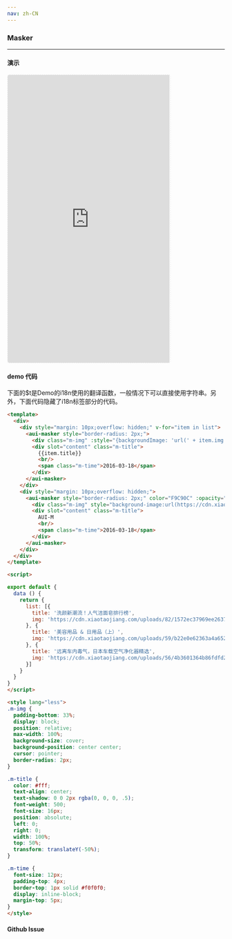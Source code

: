 ```yaml
---
nav: zh-CN
---
```



### Masker

---

#### 演示

 <div style="width:377px;height:667px;display:inline-block;border:1px dashed #ececec;border-radius:5px;overflow:hidden;">
   <iframe src="http://192.9.200.185:50003/aui-m/#/component/masker" width="375" height="667" border="0" frameborder="0"></iframe>
 </div>

#### demo 代码

<p class="tip">下面的$t是Demo的i18n使用的翻译函数，一般情况下可以直接使用字符串。另外，下面代码隐藏了i18n标签部分的代码。</p>

``` html
<template>
  <div>
    <div style="margin: 10px;overflow: hidden;" v-for="item in list">
      <aui-masker style="border-radius: 2px;">
        <div class="m-img" :style="{backgroundImage: 'url(' + item.img + ')'}"></div>
        <div slot="content" class="m-title">
          {{item.title}}
          <br/>
          <span class="m-time">2016-03-18</span>
        </div>
      </aui-masker>
    </div>
    <div style="margin: 10px;overflow: hidden;">
      <aui-masker style="border-radius: 2px;" color="F9C90C" :opacity="0.8">
        <div class="m-img" style="background-image:url(https://cdn.xiaotaojiang.com/uploads/56/4b3601364b86fdfd234ef11d8712ad/_.jpg)"></div>
        <div slot="content" class="m-title">
          AUI-M
          <br/>
          <span class="m-time">2016-03-18</span>
        </div>
      </aui-masker>
    </div>
  </div>
</template>

<script>

export default {
  data () {
    return {
      list: [{
        title: '洗颜新潮流！人气洁面皂排行榜',
        img: 'https://cdn.xiaotaojiang.com/uploads/82/1572ec37969ee263735262dc017975/_.jpg'
      }, {
        title: '美容用品 & 日用品（上）',
        img: 'https://cdn.xiaotaojiang.com/uploads/59/b22e0e62363a4a652f28630b3233b9/_.jpg'
      }, {
        title: '远离车内毒气，日本车载空气净化器精选',
        img: 'https://cdn.xiaotaojiang.com/uploads/56/4b3601364b86fdfd234ef11d8712ad/_.jpg'
      }]
    }
  }
}
</script>

<style lang="less">
.m-img {
  padding-bottom: 33%;
  display: block;
  position: relative;
  max-width: 100%;
  background-size: cover;
  background-position: center center;
  cursor: pointer;
  border-radius: 2px;
}

.m-title {
  color: #fff;
  text-align: center;
  text-shadow: 0 0 2px rgba(0, 0, 0, .5);
  font-weight: 500;
  font-size: 16px;
  position: absolute;
  left: 0;
  right: 0;
  width: 100%;
  top: 50%;
  transform: translateY(-50%);
}

.m-time {
  font-size: 12px;
  padding-top: 4px;
  border-top: 1px solid #f0f0f0;
  display: inline-block;
  margin-top: 5px;
}
</style>

```


#### Github Issue